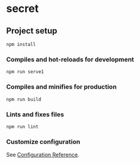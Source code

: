 # secret

## Project setup
```
npm install
```

### Compiles and hot-reloads for development
```
npm run serve1
```

### Compiles and minifies for production
```
npm run build
```

### Lints and fixes files
```
npm run lint
```

### Customize configuration
See [Configuration Reference](https://cli.vuejs.org/config/).

